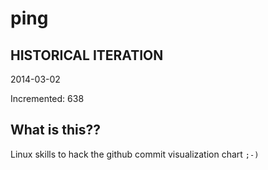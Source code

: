# ping

## HISTORICAL ITERATION
2014-03-02

Incremented: 638

## What is this?? 
Linux skills to hack the github commit visualization chart `;-)`
